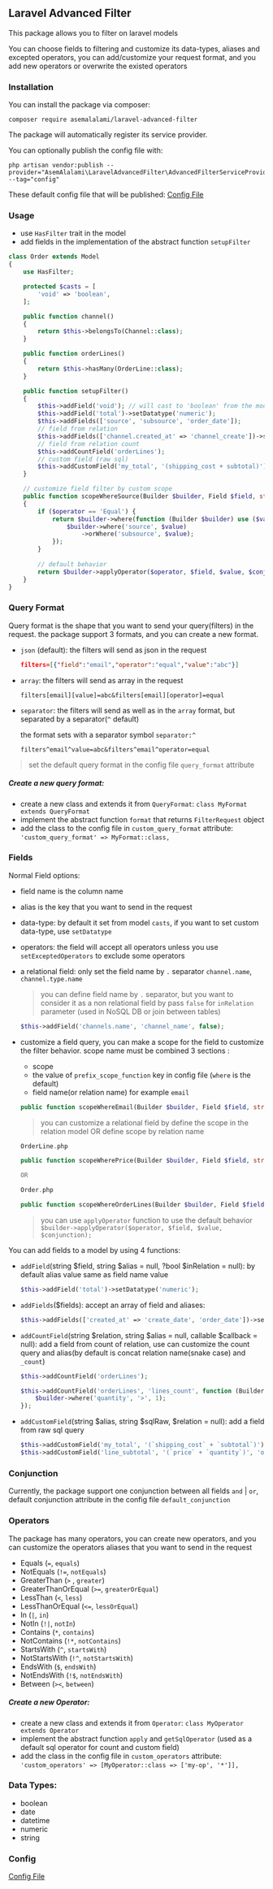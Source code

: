 ## Laravel Advanced Filter
This package allows you to filter on laravel models

You can choose fields to filtering and customize its data-types, aliases and excepted operators, 
you can add/customize your request format, and you add new operators or overwrite the existed operators


### Installation  
You can install the package via composer:
```  
composer require asemalalami/laravel-advanced-filter
```  

The package will automatically register its service provider.

You can optionally publish the config file with:
```
php artisan vendor:publish --provider="AsemAlalami\LaravelAdvancedFilter\AdvancedFilterServiceProvider" --tag="config"
```

These default config file that will be published:
 [Config File](https://github.com/AsemAlalami/Laravel-Advanced-Filter/blob/master/config/advanced_filter.php)

### Usage
- use `HasFilter` trait in the model
- add fields in the implementation of the abstract function `setupFilter`
```php
class Order extends Model
{
    use HasFilter;

    protected $casts = [
        'void' => 'boolean',
    ];

    public function channel()
    {
        return $this->belongsTo(Channel::class);
    }

    public function orderLines()
    {
        return $this->hasMany(OrderLine::class);
    }

    public function setupFilter()
    {
        $this->addField('void'); // will cast to 'boolean' from the model casts
        $this->addField('total')->setDatatype('numeric');
        $this->addFields(['source', 'subsource', 'order_date']);
        // field from relation
        $this->addFields(['channel.created_at' => 'channel_create'])->setDatatype('date');
        // field from relation count
        $this->addCountField('orderLines');
        // custom field (raw sql)
        $this->addCustomField('my_total', '(shipping_cost + subtotal)');
    }

    // customize field filter by custom scope
    public function scopeWhereSource(Builder $builder, Field $field, string $operator, $value, $conjunction = 'and')
    {
        if ($operator == 'Equal') {
            return $builder->where(function (Builder $builder) use ($value) {
                $builder->where('source', $value)
                    ->orWhere('subsource', $value);
            });
        }
        
        // default behavior
        return $builder->applyOperator($operator, $field, $value, $conjunction);
    }
}
```

### Query Format
Query format is the shape that you want to send your query(filters) in the request.
the package support 3 formats, and you can create a new format.
- `json` (default): the filters will send as json in the request
    ```json
    filters=[{"field":"email","operator":"equal","value":"abc"}]
    ```
- `array`: the filters will send as array in the request
    ```
    filters[email][value]=abc&filters[email][operator]=equal
    ```
- `separator`: the filters will send as well as in the `array` format, but separated by a separator(`^` default) 
    
    the format sets with a separator symbol `separator:^`
    ```
    filters^email^value=abc&filters^email^operator=equal
    ```
> set the default query format in the config file `query_format` attribute

##### Create a new query format:
- create a new class and extends it from `QueryFormat`: `class MyFormat extends QueryFormat`
- implement the abstract function `format` that returns `FilterRequest` object
- add the class to the config file in `custom_query_format` attribute: `'custom_query_format' => MyFormat::class,`

### Fields
Normal Field options:
- field name is the column name
- alias is the key that you want to send in the request
- data-type: by default it set from model `casts`, if you want to set custom data-type, use `setDatatype`
- operators: the field will accept all operators unless you use `setExceptedOperators` to exclude some operators
- a relational field: only set the field name by `.` separator `channel.name`, `channel.type.name`
    > you can define field name by `.` separator, but you want to consider it as a non relational field 
    > by pass `false` for `inRelation` parameter (used in NoSQL DB or join between tables)
    ```php 
    $this->addField('channels.name', 'channel_name', false);
    ```
- customize a field query, you can make a scope for the field to customize the filter behavior. 
    scope name must be combined 3 sections :
    - scope
    - the value of `prefix_scope_function` key in config file (`where` is the default)
    - field name(or relation name) for example `email`
    ```php
    public function scopeWhereEmail(Builder $builder, Field $field, string $operator, $value, $conjunction = 'and')
    ```
    > you can customize a relational field by define the scope in the relation model OR define scope by relation name
                                                                                                                                                                                                                                                                                                                                                                                                               
    ```php
    OrderLine.php
  
    public function scopeWherePrice(Builder $builder, Field $field, string $operator, $value, $conjunction = 'and')
    
    OR
  
    Order.php
  
    public function scopeWhereOrderLines(Builder $builder, Field $field, string $operator, $value, $conjunction = 'and')
    ```
    > you can use `applyOperator` function to use the default behavior `$builder->applyOperator($operator, $field, $value, $conjunction);`
    
You can add fields to a model by using 4 functions:
- `addField`(string $field, string $alias = null, ?bool $inRelation = null): by default alias value same as field name value
    ```php
    $this->addField('total')->setDatatype('numeric');
    ```
- `addFields`($fields): accept an array of field and aliases:
    ```php
    $this->addFields(['created_at' => 'create_date', 'order_date'])->setDatatype('date');
    ```
- `addCountField`(string $relation, string $alias = null, callable $callback = null): add a field from count of relation,
    use can customize the count query and alias(by default is concat relation name(snake case) and `_count`)
    ```php 
    $this->addCountField('orderLines');
  
    $this->addCountField('orderLines', 'lines_count', function (Builder $builder) {
        $builder->where('quantity', '>', 1);
    });
    ```
   > 
- `addCustomField`(string $alias, string $sqlRaw, $relation = null): add a field from raw sql query
    ```php
    $this->addCustomField('my_total', '(`shipping_cost` + `subtotal`)');
    $this->addCustomField('line_subtotal', '(`price` + `quantity`)', 'orderLines'); // inside "orderLines" relation
    ```

### Conjunction
Currently, the package support one conjunction between all fields
`and` | `or`, default conjunction attribute in the config file `default_conjunction`

### Operators
The package has many operators, you can create new operators, 
and you can customize the operators aliases that you want to send in the request
- Equals (`=`, `equals`)
- NotEquals (`!=`, `notEquals`)
- GreaterThan (`>` , `greater`)
- GreaterThanOrEqual (`>=`, `greaterOrEqual`)
- LessThan (`<`, `less`)
- LessThanOrEqual (`<=`, `lessOrEqual`)
- In (`|`, `in`)
- NotIn (`!|`, `notIn`)
- Contains (`*`, `contains`)
- NotContains (`!*`, `notContains`)
- StartsWith (`^`, `startsWith`)
- NotStartsWith (`!^`, `notStartsWith`)
- EndsWith (`$`, `endsWith`)
- NotEndsWith (`!$`, `notEndsWith`)
- Between (`><`, `between`)

##### Create a new Operator:
- create a new class and extends it from `Operator`: `class MyOperator extends Operator`
- implement the abstract function `apply` and `getSqlOperator` (used as a default sql operator for count and custom field)
- add the class in the config file in `custom_operators` attribute: `'custom_operators' => [MyOperator::class => ['my-op', '*']],`

### Data Types:
- boolean
- date
- datetime
- numeric
- string

### Config
[Config File](https://github.com/AsemAlalami/Laravel-Advanced-Filter/blob/master/config/advanced_filter.php)
